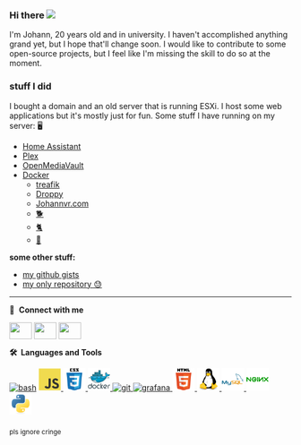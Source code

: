 ### Hi there <a href=""><img src="https://media.giphy.com/media/hvRJCLFzcasrR4ia7z/giphy.gif" width="25px"></a>
I'm Johann, 20 years old and in university. I haven't accomplished anything grand yet, but I hope that'll change soon. 
I would like to contribute to some open-source projects, but I feel like I'm missing the skill to do so at the moment.

### stuff I did

I bought a domain and an old server that is running ESXi. I host some web applications but it's mostly just for fun.
Some stuff I have running on my server: 🖥

- [Home Assistant](https://www.home-assistant.io/)
- [Plex](https://www.plex.tv/)
- [OpenMediaVault](https://www.openmediavault.org/)
- [Docker](https://www.docker.com/)
  - [treafik](https://traefik.io/)
  - [Droppy](https://github.com/droppyjs/droppy)
  - [Johannvr.com](https://johannvr.com)
  - [🐕](https://dog.johannvr.com)
  - [🐈](https://cat.johannvr.com)
  - [🧱](https://rock.johannvr.com)

<b>some other stuff:</b>
- [my github gists](https://gist.github.com/JohannVR)
- [my only repository 😓](https://github.com/JohannVR/GoogleSheetsMovieRating)

---

🔗 &nbsp;**Connect with me**
<p align="left">
<a href="https://twitter.com/Johann_VR" target="blank"><img align="center" src="https://www.svgrepo.com/show/183608/twitter.svg" height="30" width="40" /></a>
<a href="https://stackoverflow.com/users/18163112/johann" target="blank"><img align="center" src="https://www.svgrepo.com/show/354386/stackoverflow-icon.svg" height="30" width="40" /></a>
<a href="https://www.reddit.com/user/Johann_VR" target="blank"><img align="center" src="https://www.svgrepo.com/show/349489/reddit.svg" height="30" width="40" /></a>

<br>


<b>🛠️&nbsp;&nbsp;Languages&nbsp;and&nbsp;Tools</b>
<br/>
<p align="left"></a> <a href="https://www.gnu.org/software/bash/" target="_blank"> <img src="https://www.vectorlogo.zone/logos/gnu_bash/gnu_bash-icon.svg" alt="bash" width="40" height="40"/></a> <a href="https://developer.mozilla.org/en-US/docs/Web/JavaScript" target="_blank"> <img src="https://raw.githubusercontent.com/devicons/devicon/master/icons/javascript/javascript-original.svg" alt="javascript" width="40" height="40"/> </a><a href="https://www.w3schools.com/css/" target="_blank"> <img src="https://raw.githubusercontent.com/devicons/devicon/master/icons/css3/css3-original-wordmark.svg" alt="css3" width="40" height="40"/> </a> <a href="https://www.docker.com/" target="_blank"> <img src="https://raw.githubusercontent.com/devicons/devicon/master/icons/docker/docker-original-wordmark.svg" alt="docker" width="40" height="40"/> </a> <a href="https://git-scm.com/" target="_blank"> <img src="https://www.vectorlogo.zone/logos/git-scm/git-scm-icon.svg" alt="git" width="40" height="40"/> </a> <a href="https://grafana.com" target="_blank"> <img src="https://www.vectorlogo.zone/logos/grafana/grafana-icon.svg" alt="grafana" width="40" height="40"/> </a> <a href="https://www.w3.org/html/" target="_blank"> <img src="https://raw.githubusercontent.com/devicons/devicon/master/icons/html5/html5-original-wordmark.svg" alt="html5" width="40" height="40"/> </a> <a href="https://www.linux.org/" target="_blank"> <img src="https://raw.githubusercontent.com/devicons/devicon/master/icons/linux/linux-original.svg" alt="linux" width="40" height="40"/> </a> <a href="https://www.mysql.com/" target="_blank"> <img src="https://raw.githubusercontent.com/devicons/devicon/master/icons/mysql/mysql-original-wordmark.svg" alt="mysql" width="40" height="40"/> </a> <a href="https://www.nginx.com" target="_blank"> <img src="https://raw.githubusercontent.com/devicons/devicon/master/icons/nginx/nginx-original.svg" alt="nginx" width="40" height="40"/> </a> <a href="https://www.python.org" target="_blank"> <img src="https://raw.githubusercontent.com/devicons/devicon/master/icons/python/python-original.svg" alt="python" width="40" height="40"/> </a> </p>

<sub>pls ignore cringe</sub>

<!--
**JohannVR/JohannVR** is a ✨ _special_ ✨ repository because its `README.md` (this file) appears on your GitHub profile.

Here are some ideas to get you started:

- 🔭 I’m currently working on ...
- 🌱 I’m currently learning ...
- 👯 I’m looking to collaborate on ...
- 🤔 I’m looking for help with ...
- 💬 Ask me about ...
- 📫 How to reach me: ...
- 😄 Pronouns: ...
- ⚡ Fun fact: ...
-->
